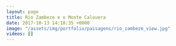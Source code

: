 ```yaml
---
layout: page
title: Rio Zambeze e o Monte Calouera
date: 2017-10-13 14:18:35 +0000
image: "/assets/img/portfolio/paisagens/rio_zambeze_view.jpg"
videos: []
---
```


